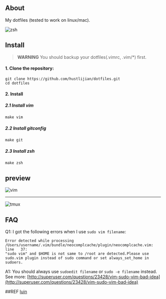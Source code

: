 ## About
My dotfiles (tested to work on linux/mac).

![zsh](https://raw.github.com/hustlijian/dotfiles/master/images/zsh.gif)

## Install

> **WARNING** You should backup your dotfiles(.vimrc, .vim/*) first.

#### 1. Clone the repository:

    git clone https://github.com/hustlijian/dotfiles.git
    cd dotfiles

#### 2. Install 

##### 2.1 Install vim 

    make vim

##### 2.2 Install gitconfig

    make git

##### 2.3 Install zsh

    make zsh

## preview

![vim](https://raw.github.com/hustlijian/dotfiles/master/images/vim.png)

---

![tmux](https://raw.github.com/hustlijian/dotfiles/master/images/tmux.png)


## FAQ

Q1: I got the following errors when I use `sudo vim filename`:

    Error detected while processing /Users/username/.vim/bundle/neocomplcache/plugin/neocomplcache.vim:
    line   37:
    "sudo vim" and $HOME is not same to /root are detected.Please use sudo.vim plugin instead of sudo command or set always_set_home in sudoers.

A1: You should always use `sudoedit filename` or `sudo -e filename` instead. See more: [http://superuser.com/questions/23428/vim-sudo-vim-bad-idea](http://superuser.com/questions/23428/vim-sudo-vim-bad-idea)

##REF
[luin](https://github.com/luin/dotfiles)

